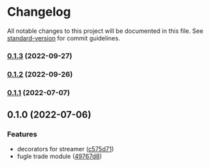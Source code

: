 # Changelog

All notable changes to this project will be documented in this file. See [standard-version](https://github.com/conventional-changelog/standard-version) for commit guidelines.

### [0.1.3](https://github.com/fugle-dev/fugle-trade-nest/compare/v0.1.2...v0.1.3) (2022-09-27)

### [0.1.2](https://github.com/fugle-dev/fugle-trade-nest/compare/v0.1.1...v0.1.2) (2022-09-26)

### [0.1.1](https://github.com/fugle-dev/fugle-trade-nest/compare/v0.1.0...v0.1.1) (2022-07-07)

## 0.1.0 (2022-07-06)


### Features

* decorators for streamer ([c575d71](https://github.com/fugle-dev/fugle-trade-nest/commit/c575d71aee4cbb7efeeb55b90e9aece90b849694))
* fugle trade module ([49767d8](https://github.com/fugle-dev/fugle-trade-nest/commit/49767d8412fb667197c61feb25d3a9030376e71b))
